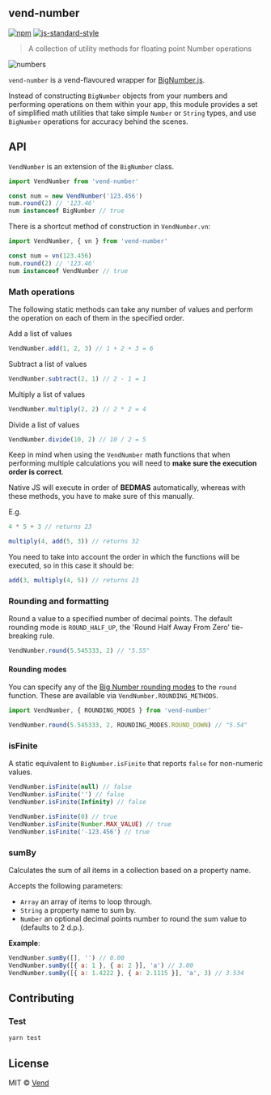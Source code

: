 vend-number
----------

[![npm][npm-image]][npm-url]
[![js-standard-style][standard-style-image]][standard-style-url]

[npm-image]: https://img.shields.io/npm/v/vend-number.svg?style=flat
[npm-url]: https://npmjs.org/package/vend-number
[standard-style-image]: https://img.shields.io/badge/code%20style-standard-brightgreen.svg?style=flat
[standard-style-url]: https://github.com/feross/standard

> A collection of utility methods for floating point Number operations

![numbers](https://media.giphy.com/media/kJgJEc8TOiLra/giphy.gif)

`vend-number` is a vend-flavoured wrapper for [BigNumber.js](https://github.com/MikeMcl/bignumber.js/).

Instead of constructing `BigNumber` objects from your numbers and performing operations on them within your app, this module provides a set of simplified math utilities that take simple `Number` or `String` types, and use `BigNumber` operations for accuracy behind the scenes.

## API

`VendNumber` is an extension of the `BigNumber` class.

```js
import VendNumber from 'vend-number'

const num = new VendNumber('123.456')
num.round(2) // '123.46'
num instanceof BigNumber // true
```

There is a shortcut method of construction in `VendNumber.vn`:

```js
import VendNumber, { vn } from 'vend-number'

const num = vn(123.456)
num.round(2) // '123.46'
num instanceof VendNumber // true
```

### Math operations

The following static methods can take any number of values and perform the operation on each of them in the specified order.

Add a list of values

```js
VendNumber.add(1, 2, 3) // 1 + 2 + 3 = 6
```

Subtract a list of values

```js
VendNumber.subtract(2, 1) // 2 - 1 = 1
```

Multiply a list of values

```js
VendNumber.multiply(2, 2) // 2 * 2 = 4
```

Divide a list of values

```js
VendNumber.divide(10, 2) // 10 / 2 = 5
```

Keep in mind when using the `VendNumber` math functions that when performing multiple calculations you will need to **make
sure the execution order is correct**.

Native JS will execute in order of **BEDMAS** automatically, whereas with these methods, you have to make sure of this manually.

E.g.
```js
4 * 5 + 3 // returns 23

multiply(4, add(5, 3)) // returns 32
```

You need to take into account the order in which the functions will be executed, so in this case it should be:

```js
add(3, multiply(4, 5)) // returns 23
```

### Rounding and formatting

Round a value to a specified number of decimal points. The default rounding mode is `ROUND_HALF_UP`, the 'Round Half
Away From Zero' tie-breaking rule.

```js
VendNumber.round(5.545333, 2) // "5.55"
```

#### Rounding modes

You can specify any of the [Big Number rounding modes](http://mikemcl.github.io/bignumber.js/#round-up) to the `round`
function. These are available via `VendNumber.ROUNDING_METHODS`.

```js
import VendNumber, { ROUNDING_MODES } from 'vend-number'

VendNumber.round(5.545333, 2, ROUNDING_MODES.ROUND_DOWN) // "5.54"
```

### isFinite

A static equivalent to `BigNumber.isFinite` that reports `false` for non-numeric values.

```js
VendNumber.isFinite(null) // false
VendNumber.isFinite('') // false
VendNumber.isFinite(Infinity) // false

VendNumber.isFinite(0) // true
VendNumber.isFinite(Number.MAX_VALUE) // true
VendNumber.isFinite('-123.456') // true
```

### sumBy

Calculates the sum of all items in a collection based on a property name.

Accepts the following parameters:

  - `Array` an array of items to loop through.
  - `String` a property name to sum by.
  - `Number` an optional decimal points number to round the sum value to (defaults to 2 d.p.).

**Example**:

```js
VendNumber.sumBy([], '') // 0.00
VendNumber.sumBy([{ a: 1 }, { a: 2 }], 'a') // 3.00
VendNumber.sumBy([{ a: 1.4222 }, { a: 2.1115 }], 'a', 3) // 3.534
```

## Contributing

### Test

```js
yarn test
```

## License

MIT © [Vend](github.com/vend)
